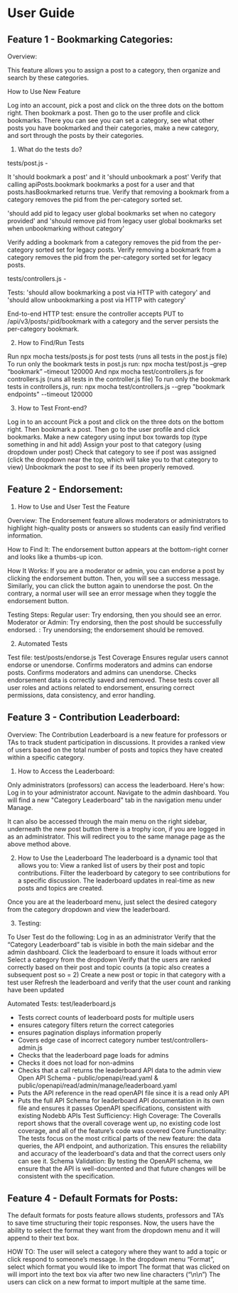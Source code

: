# User Guide

## Feature 1 - Bookmarking Categories:

Overview:

This feature allows you to assign a post to a category, then organize and search by these categories.

How to Use New Feature

Log into an account, pick a post and click on the three dots on the bottom right. Then bookmark a post. Then go to the user profile and click bookmarks. There you can see you can set a category, see what other posts you have bookmarked and their categories, make a new category, and sort through the posts by their categories. 

1. What do the tests do?

tests/post.js -

It 'should bookmark a post' and it 'should unbookmark a post'
Verify that calling apiPosts.bookmark bookmarks a post for a user and that posts.hasBookmarked returns true.
Verify that removing a bookmark from a category removes the pid from the per-category sorted set.

'should add pid to legacy user global bookmarks set when no category provided' and 'should remove pid from legacy user global bookmarks set when unbookmarking without category'

Verify adding a bookmark from a category removes the pid from the per-category sorted set for legacy posts.
Verify removing a bookmark from a category removes the pid from the per-category sorted set for legacy posts.

tests/controllers.js -

Tests: 'should allow bookmarking a post via HTTP with category' and 'should allow unbookmarking a post via HTTP with category' 

End-to-end HTTP test: ensure the controller accepts PUT to /api/v3/posts/:pid/bookmark with a category and the server persists the per-category bookmark.

2. How to Find/Run Tests

Run npx mocha tests/posts.js for post tests (runs all tests in the post.js file)
To run only the bookmark tests in post.js run: npx mocha test/post.js –grep “bookmark” –timeout 120000
And npx mocha test/controllers.js for controllers.js (runs all tests in the controller.js file)
To run only the bookmark tests in controllers.js, run: npx mocha test/controllers.js --grep "bookmark endpoints" --timeout 120000

3. How to Test Front-end?

Log in to an account
Pick a post and click on the three dots on the bottom right. Then bookmark a post. Then go to the user profile and click bookmarks. 
Make a new category using input box towards top (type something in and hit add)
Assign your post to that category (using dropdown under post)
Check that category to see if post was assigned (click the dropdown near the top, which will take you to that category to view)
Unbookmark the post to see if its been properly removed.


## Feature 2 - Endorsement:
1. How to Use and User Test the Feature

Overview:
The Endorsement feature allows moderators or administrators to highlight high-quality posts or answers so students can easily find verified information.

How to Find It:
The endorsement button appears at the bottom-right corner and looks like a thumbs-up icon.

How It Works:
If you are a moderator or admin, you can endorse a post by clicking the endorsement button. Then, you will see a success message. Similarly, you can click the button again to unendorse the post. On the contrary, a normal user will see an error message when they toggle the endorsement button. 

Testing Steps:
Regular user: Try endorsing, then you should see an error.
Moderator or Admin: Try endorsing, then the post should be successfully endorsed. 
        : Try unendorsing; the endorsement should be removed.

2. Automated Tests

Test file: test/posts/endorse.js
Test Coverage
Ensures regular users cannot endorse or unendorse.
Confirms moderators and admins can endorse posts.
Confirms moderators and admins can unendorse.
Checks endorsement data is correctly saved and removed.
These tests cover all user roles and actions related to endorsement, ensuring correct permissions, data consistency, and error handling. 


## Feature 3 - Contribution Leaderboard:

Overview: The Contribution Leaderboard is a new feature for professors or TAs to track student participation in discussions. It provides a ranked view of users based on the total number of posts and topics they have created within a specific category.

1. How to Access the Leaderboard: 

Only administrators (professors) can access the leaderboard. Here's how:
Log in to your administrator account.
Navigate to the admin dashboard.
You will find a new "Category Leaderboard" tab in the navigation menu under Manage.


It can also be accessed through the main menu on the right sidebar, underneath the new post button there is a trophy icon, if you are logged in as an administrator. This will redirect you to the same manage page as the above method above. 

2. How to Use the Leaderboard
The leaderboard is a dynamic tool that allows you to:
View a ranked list of users by their post and topic contributions.
Filter the leaderboard by category to see contributions for a specific discussion.
The leaderboard updates in real-time as new posts and topics are created.

Once you are at the leaderboard menu, just select the desired category from the category dropdown and view the leaderboard.

3. Testing:

To User Test do the following:
Log in as an administrator
Verify that the “Category Leaderboard” tab is visible in both the main sidebar and the admin dashboard.
Click the leaderboard to ensure it loads without error
Select a category from the dropdown
Verify that the users are ranked correctly based on their post and topic counts (a topic also creates a subsequent post so = 2)
Create a new post or topic in that category with a test user
Refresh the leaderboard and verify that the user count and ranking have been updated

Automated Tests:
test/leaderboard.js
- Tests correct counts of leaderboard posts for multiple users
- ensures category filters return the correct categories
- ensures pagination displays information properly
- Covers edge case of incorrect category number
test/controllers-admin.js
- Checks that the leaderboard page loads for admins
- Checks it does not load for non-admins
- Checks that a call returns the leaderboard API data to the admin view
Open API Schema - public/openapi/read.yaml & public/openapi/read/admin/manage/leaderboard.yaml
- Puts the API reference in the read openAPI file since it is a read only API
- Puts the full API Schema for leaderboard API documentation in its own file and ensures it passes OpenAPI specifications, consistent with existing Nodebb APIs
Test Sufficiency:
High Coverage: The Coveralls report shows that the overall coverage went up, no existing code lost coverage, and all of the feature’s code was covered
Core Functionality: The tests focus on the most critical parts of the new feature: the data queries, the API endpoint, and authorization. This ensures the reliability and accuracy of the leaderboard's data and that the correct users only can see it.
Schema Validation: By testing the OpenAPI schema, we ensure that the API is well-documented and that future changes will be consistent with the specification.


## Feature 4 - Default Formats for Posts:

The default formats for posts feature allows students, professors and TA’s to save time structuring their topic responses. Now, the users have the ability to select the format they want from the dropdown menu and it will append to their text box.

HOW TO: The user will select a category where they want to add a topic or click respond to someone’s message.
In the dropdown menu “Format”, select which format you would like to import
The format that was clicked on will import into the text box via after two new line characters (“\n\n”)
The users can click on a new format to import multiple at the same time.

